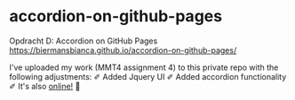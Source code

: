 # accordion-on-github-pages
Opdracht D: Accordion on GitHub Pages
https://biermansbianca.github.io/accordion-on-github-pages/

I've uploaded my work (MMT4 assignment 4) to this private repo with the following adjustments:
✐ Added Jquery UI
✐ Added accordion functionality
✐ It's also <a href="https://biermansbianca.github.io/accordion-on-github-pages/" >online!</a>
🥳
